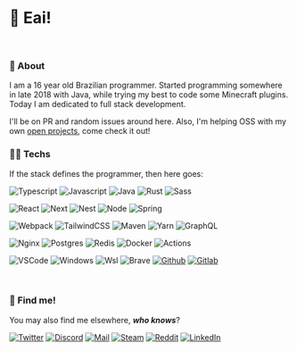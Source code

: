 <br />

<h1 align="left">👋 Eai!<img alt="" title="Views" align="right" src="https://komarev.com/ghpvc/?username=arthurfiorette&label=&style=flat-square&color=blueviolet" /></h1>

<br />

### 📔 About

I am a 16 year old Brazilian programmer. Started programming somewhere in late 2018 with
Java, while trying my best to code some Minecraft plugins. Today I am dedicated to full
stack development.

I'll be on PR and random issues around here. Also, I'm helping OSS with my own
<a href="https://github.com/arthurfiorette?tab=repositories">open projects</a>, come check it out!


### 👨‍💻 Techs

If the stack defines the programmer, then here goes:

![Typescript](https://img.shields.io/badge/Typescript-black?style=flat-square&logo=typescript)
![Javascript](https://img.shields.io/badge/Javascript-black?style=flat-square&logo=javascript)
![Java](https://img.shields.io/badge/Java-black?style=flat-square&logo=java&logoColor=E42C2E)
![Rust](https://img.shields.io/badge/Rust-black?style=flat-square&logo=rust&logoColor=DD3516)
![Sass](https://img.shields.io/badge/Sass-black?style=flat-square&logo=sass)

![React](https://img.shields.io/badge/React-black?style=flat-square&logo=react)
![Next](https://img.shields.io/badge/Next-black?style=flat-square&logo=next.js)
![Nest](https://img.shields.io/badge/Nest-black?style=flat-square&logo=nestjs&logoColor=EA2845)
![Node](https://img.shields.io/badge/Node-black?style=flat-square&logo=node.js)
![Spring](https://img.shields.io/badge/Spring-black?style=flat-square&logo=spring)

![Webpack](https://img.shields.io/badge/Webpack-black?style=flat-square&logo=webpack)
![TailwindCSS](https://img.shields.io/badge/Tailwind%20CSS-black?style=flat-square&logo=tailwind-css)
![Maven](https://img.shields.io/badge/Maven-black?style=flat-square&logo=apache-maven&logoColor=C71A36)
![Yarn](https://img.shields.io/badge/Yarn-black?style=flat-square&logo=yarn)
![GraphQL](https://img.shields.io/badge/GraphQL-black?style=flat-square&logo=graphql&logoColor=D90092)

![Nginx](https://img.shields.io/badge/Nginx-black?style=flat-square&logo=nginx&logoColor=009639)
![Postgres](https://img.shields.io/badge/Postgres-black?style=flat-square&logo=postgresql)
![Redis](https://img.shields.io/badge/Redis-black?style=flat-square&logo=redis)
![Docker](https://img.shields.io/badge/Docker-black?style=flat-square&logo=docker)
![Actions](https://img.shields.io/badge/Actions-black?style=flat-square&logo=github-actions)

![VSCode](https://img.shields.io/badge/VSCode-black?style=flat-square&logo=visual-studio-code&logoColor=2D9EE9)
<span title="Yeah i know">
![Windows](https://img.shields.io/badge/Windows-black?style=flat-square&logo=windows&logoColor=0174CF)
</span> <span title="Linux with games">
![Wsl](https://img.shields.io/badge/Wsl-black?style=flat-square&logo=linux) </span>
<span title="I use brave, btw">
![Brave](https://img.shields.io/badge/Brave-black?style=flat-square&logo=brave) </span>
[![Github](https://img.shields.io/badge/Github-black?style=flat-square&logo=github)](https://github.com/arthurfiorette)
[![Gitlab](https://img.shields.io/badge/Gitlab-black?style=flat-square&logo=gitlab)](https://gitlab.com/arthurfiorette)

<br />

### 🔎 Find me!

You may also find me elsewhere, **_who knows_**?

[![Twitter](https://img.shields.io/badge/Twitter-black?style=flat-square&logo=twitter)](https://twitter.com/arthurfiorette)
[![Discord](https://img.shields.io/badge/Discord-black?style=flat-square&logo=discord)](https://discordapp.com/users/339896687466381312)
[![Mail](https://img.shields.io/badge/Mail-black?style=flat-square&logo=gmail)](mailto://contato@arthur.place)
[![Steam](https://img.shields.io/badge/Steam-black?style=flat-square&logo=steam)](https://steamcommunity.com/profiles/76561198850668121)
[![Reddit](https://img.shields.io/badge/Reddit-black?style=flat-square&logo=reddit)](https://www.reddit.com/user/Hazork_)
[![LinkedIn](https://img.shields.io/badge/LinkedIn-black?style=flat-square&logo=linkedIn&logoColor=0073B1)](https://steamcommunity.com/profiles/76561198850668121)

<br />
